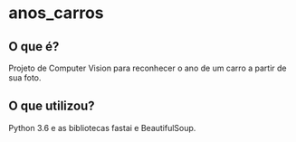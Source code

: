 # anos_carros

## O que é?

Projeto de Computer Vision para reconhecer o ano de um carro a partir de sua foto.

## O que utilizou?

Python 3.6 e as bibliotecas fastai e BeautifulSoup.

